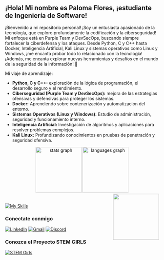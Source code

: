<h2 align="left"> ¡Hola! Mi nombre es Paloma Flores, ¡estudiante de Ingeniería de Software!</h2>

¡Bienvenido a mi repositorio personal! ¡Soy un entusiasta apasionado de la tecnología, que exploro profundamente la codificación y la ciberseguridad! Mi enfoque está en Purple Team y DevSecOps, buscando siempre fortalecer la ciberdefensa y los ataques. Desde Python, C y C++ hasta Docker, Inteligencia Artificial, Kali Linux y sistemas operativos como Linux y Windows, ¡me encanta probar todo lo relacionado con la tecnología! ¡Además, me encanta explorar nuevas herramientas y desafíos en el mundo de la seguridad de la información! 🚀

Mi viaje de aprendizaje:
- <b>Python, C y C++:</b> exploración de la lógica de programación, el desarrollo seguro y el rendimiento.
- <b>Ciberseguridad (Purple Team y DevSecOps):</b> mejora de las estrategias ofensivas y defensivas para proteger los sistemas.
- <b>Docker:</b> Aprendiendo sobre contenerización y automatización del entorno.
- <b>Sistemas Operativos (Linux y Windows):</b> Estudio de administración, seguridad y funcionamiento interno.
- <b>Inteligencia Artificial:</b> Investigación de algoritmos y aplicaciones para resolver problemas complejos.
- <b>Kali Linux:</b> Profundizando conocimientos en pruebas de penetración y seguridad ofensiva.

<div align="center">
  <img src="https://github-readme-stats.vercel.app/api?username=palomaflores&hide_title=false&hide_rank=false&show_icons=true&include_all_commits=true&count_private=true&disable_animations=false&theme=blueberry&locale=en&hide_border=false" height="150" alt="stats graph"  />
  <img src="https://github-readme-stats.vercel.app/api/top-langs?username=palomaflores&locale=en&hide_title=false&layout=compact&card_width=320&langs_count=5&theme=blueberry&hide_border=false" height="150" alt="languages graph"  />
</div>

<img align="right" height="150" src="https://i.pinimg.com/originals/a1/62/3a/a1623ab5fa588b28c3a4315450d981bc.gif"  />
<br>

[![My Skills](https://skillicons.dev/icons?i=c,cpp,py,git,ai,docker,windows,linux,kali,vscode&theme=light)](https://skillicons.dev)


### Conectate conmigo
[![LinkedIn](https://img.shields.io/badge/LinkedIn-5cb8ff?style=for-the-badge&logo=linkedin&logoColor=white)](https://www.linkedin.com/in/paloma-floresm)
[![Gmail](https://img.shields.io/badge/Gmail-5cb8ff?style=for-the-badge&logo=gmail&logoColor=white)](mailto:palomaflores.dev@gmail.com)
[![Discord](https://img.shields.io/badge/Discord-5cb8ff?style=for-the-badge&logo=discord&logoColor=white)](https://discord.com/users/1333523387934576711)
<br>

### Conozca el Proyecto STEM GIRLS
[![STEM Girls](https://img.shields.io/badge/STEM_Girls-2196f3?style=for-the-badge&logo=stemgirs&logoColor=white)](https://www.linkedin.com/company/stemgirlsoficial/)
